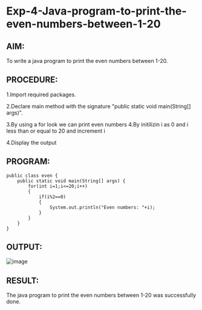 # Exp-4-Java-program-to-print-the-even-numbers-between-1-20
## AIM:
To write a java program to print the even numbers between 1-20.

## PROCEDURE:
1.Import required packages.

2.Declare main method with the signature "public static void main(String[] args)".

3.By using a for look we can print even numbers 4.By initilizin i as 0 and i less than or equal to 20 and increment i

4.Display the output
## PROGRAM:
```
public class even {
    public static void main(String[] args) {
        for(int i=1;i<=20;i++)
        {
            if(i%2==0)
            {
                System.out.println("Even numbers: "+i);
            }
        }
    }
}
```
## OUTPUT:
![image](https://github.com/sangeethak15-AI/Exp-4-Java-program-to-print-the-even-numbers-between-1-20/assets/93992063/ff2a2b65-fa77-497e-9260-5f4866e7c14e)


## RESULT:
The java program to print the even numbers between 1-20 was successfully done.



